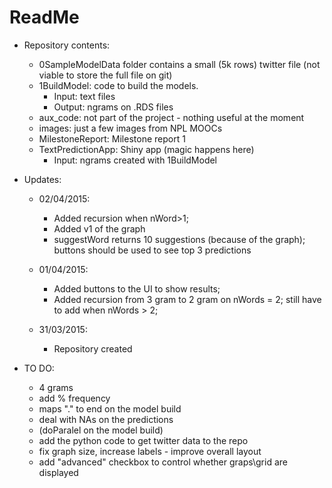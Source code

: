 ReadMe
===================

* Repository contents:
  * 0SampleModelData folder contains a small (5k rows) twitter file (not viable to store the full file on git)
  * 1BuildModel: code to build the models.
	* Input: text files
	* Output: ngrams on .RDS files  
  * aux_code: not part of the project - nothing useful at the moment	
  * images: just a few images from NPL MOOCs
  * MilestoneReport: Milestone report 1
  * TextPredictionApp: Shiny app (magic happens here)
	* Input: ngrams created with 1BuildModel
	

* Updates:	
	* 02/04/2015:
		* Added recursion when nWord>1; 
		* Added v1 of the graph
		* suggestWord returns 10 suggestions (because of the graph); buttons should be used to see top 3 predictions
		
	* 01/04/2015:
		* Added buttons to the UI to show results; 
		* Added recursion from 3 gram to 2 gram on nWords = 2; still have to add when nWords > 2;
	* 31/03/2015:		
		* Repository created
		
* TO DO:
	* 4 grams
	* add % frequency
	* maps "." to end on the model build
	* deal with NAs on the predictions
	* (doParalel on the model build)
	* add the python code to get twitter data to the repo
	* fix graph size, increase labels  - improve overall layout
	* add "advanced" checkbox to control whether graps\grid are displayed
	
	